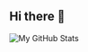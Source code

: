 ## Hi there 👋

![My GitHub Stats](https://github-readme-stats.vercel.app/api?username=cablate&show_icons=true&theme=radical)
